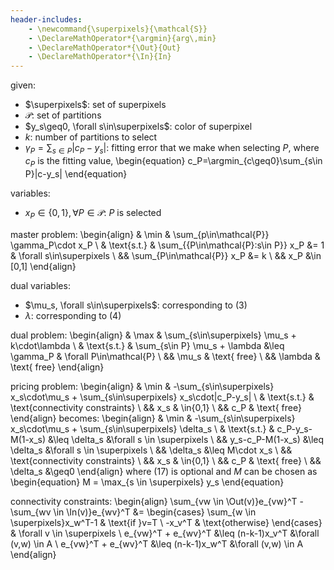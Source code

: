 ```yaml
---
header-includes:
    - \newcommand{\superpixels}{\mathcal{S}}
    - \DeclareMathOperator*{\argmin}{arg\,min}
    - \DeclareMathOperator*{\Out}{Out}
    - \DeclareMathOperator*{\In}{In}
---
```


given:

- $\superpixels$: set of superpixels
- $\mathcal{P}$: set of partitions
- $y_s\geq0, \forall s\in\superpixels$: color of superpixel 
- $k$: number of partitions to select
- $\gamma_P=\sum_{s\in P}|c_P-y_s|$:
  fitting error that we make when selecting $P$,
  where $c_P$ is the fitting value,
  \begin{equation}
    c_P=\argmin_{c\geq0}\sum_{s\in P}|c-y_s|
  \end{equation}

variables:

- $x_P\in\{0,1\}, \forall P\in\mathcal{P}$: $P$ is selected

master problem:
\begin{align}
    & \min & \sum_{p\in\mathcal{P}} \gamma_P\cdot x_P \\
    & \text{s.t.} & \sum_{\{P\in\mathcal{P}:s\in P\}} x_P &= 1 & \forall s\in\superpixels \\
    && \sum_{P\in\mathcal{P}} x_P &= k \\
    && x_P &\in [0,1]
\end{align}

dual variables:

- $\mu_s, \forall s\in\superpixels$: corresponding to (3)
- $\lambda$: corresponding to (4)

dual problem:
\begin{align}
    & \max & \sum_{s\in\superpixels} \mu_s + k\cdot\lambda \\
    & \text{s.t.} & \sum_{s\in P} \mu_s + \lambda &\leq \gamma_P & \forall P\in\mathcal{P} \\
    && \mu_s & \text{ free} \\
    && \lambda & \text{ free}
\end{align}

pricing problem:
\begin{align}
    & \min & -\sum_{s\in\superpixels} x_s\cdot\mu_s + \sum_{s\in\superpixels} x_s\cdot|c_P-y_s| \\
    & \text{s.t.} & \text{connectivity constraints} \\
    && x_s & \in\{0,1\} \\
    && c_P & \text{ free}
\end{align}
becomes:
\begin{align}
    & \min & -\sum_{s\in\superpixels} x_s\cdot\mu_s + \sum_{s\in\superpixels} \delta_s \\
    & \text{s.t.} & c_P-y_s-M(1-x_s) &\leq \delta_s &\forall s \in \superpixels \\
    && y_s-c_P-M(1-x_s) &\leq \delta_s &\forall s \in \superpixels \\
    && \delta_s &\leq M\cdot x_s \\
    && \text{connectivity constraints} \\
    && x_s & \in\{0,1\} \\
    && c_P & \text{ free} \\
    && \delta_s &\geq0
\end{align}
where (17) is optional
and $M$ can be chosen as 
\begin{equation}
    M = \max_{s \in \superpixels} y_s
\end{equation}

connectivity constraints: 
\begin{align}
    \sum_{vw \in \Out(v)}e_{vw}^T - \sum_{wv \in \In(v)}e_{wv}^T &=
    \begin{cases}
        \sum_{w \in \superpixels}x_w^T-1 & \text{if }v=T \\
        -x_v^T & \text{otherwise}
    \end{cases}
    & \forall v \in \superpixels \\
    e_{vw}^T + e_{wv}^T &\leq (n-k-1)x_v^T &\forall (v,w) \in A \\
    e_{vw}^T + e_{wv}^T &\leq (n-k-1)x_w^T &\forall (v,w) \in A
\end{align}

